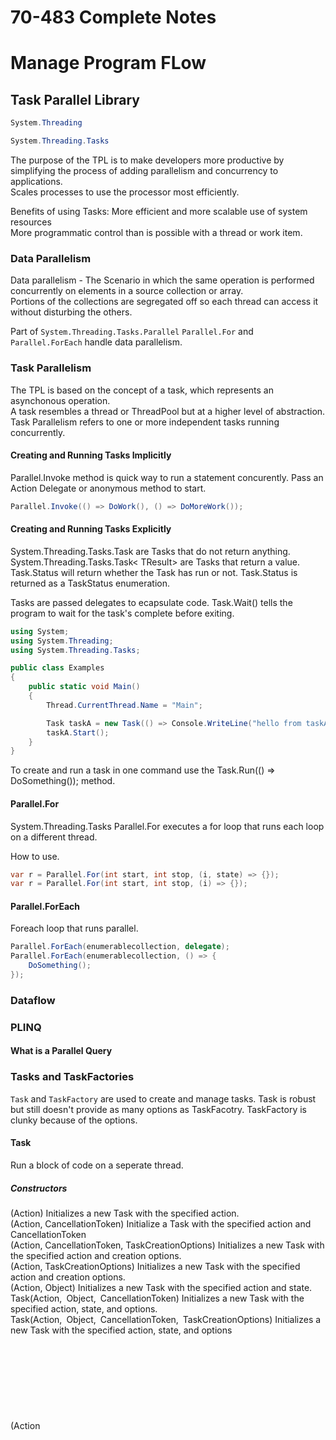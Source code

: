 ﻿# 70-483 Complete Notes

# Manage Program FLow

## Task Parallel Library
```C#
System.Threading
```
```C#
System.Threading.Tasks
```

The purpose of the TPL is to make developers more productive by simplifying the process of adding parallelism and concurrency to applications.  
Scales processes to use the processor most efficiently.  

Benefits of using Tasks: More efficient and more scalable use of system resources  
						 More programmatic control than is possible with a thread or work item.  

### Data Parallelism
Data parallelism - The Scenario in which the same operation is performed concurrently on elements in a source collection or array.  
Portions of the collections are segregated off so each thread can access it without disturbing the others.

Part of ```System.Threading.Tasks.Parallel```
```Parallel.For``` and ```Parallel.ForEach``` handle data parallelism.

### Task Parallelism
The TPL is based on the concept of a task, which represents an asynchonous operation.  
A task resembles a thread or ThreadPool but at a higher level of abstraction.
Task Parallelism refers to one or more independent tasks running concurrently. 

#### Creating and Running Tasks Implicitly
Parallel.Invoke method is quick way to run a statement concurently. Pass an Action Delegate or anonymous method to start.
```C#
Parallel.Invoke(() => DoWork(), () => DoMoreWork());
```

#### Creating and Running Tasks Explicitly
System.Threading.Tasks.Task are Tasks that do not return anything.
System.Threading.Tasks.Task< TResult> are Tasks that return a value.
Task.Status will return whether the Task has run or not.
Task.Status is returned as a TaskStatus enumeration.

Tasks are passed delegates to ecapsulate code.
Task.Wait() tells the program to wait for the task's complete before exiting.

```C#
using System;
using System.Threading;
using System.Threading.Tasks;

public class Examples
{
	public static void Main()
	{
		Thread.CurrentThread.Name = "Main";

		Task taskA = new Task(() => Console.WriteLine("hello from taskA"));
		taskA.Start();
	}
}
```
To create and run a task in one command use the Task.Run(() => DoSomething()); method.

#### Parallel.For
System.Threading.Tasks
Parallel.For executes a for loop that runs each loop on a different thread.

How to use.
```C#
var r = Parallel.For(int start, int stop, (i, state) => {});
var r = Parallel.For(int start, int stop, (i) => {});
```

#### Parallel.ForEach
Foreach loop that runs parallel.
```C#
Parallel.ForEach(enumerablecollection, delegate);
Parallel.ForEach(enumerablecollection, () => {
	DoSomething();
});
```
### Dataflow

### PLINQ

#### What is a Parallel Query

### Tasks and TaskFactories
```Task``` and ```TaskFactory``` are used to create and manage tasks. Task is robust but still doesn't provide as many options as TaskFacotry. TaskFactory is clunky because of the options.

#### Task
Run a block of code on a seperate thread.

##### Constructors
(Action)	Initializes a new Task with the specified action.  
(Action, CancellationToken)	Initialize a Task with the specified action and CancellationToken  
(Action, CancellationToken, TaskCreationOptions)	Initializes a new Task with the specified action and creation options.  
(Action, TaskCreationOptions)	Initializes a new Task with the specified action and creation options.  
(Action<Object>, Object)	Initializes a new Task with the specified action and state.  
Task(Action<Object>, Object, CancellationToken)		Initializes a new Task with the specified action, state, and options.  
Task(Action<Object>, Object, CancellationToken, TaskCreationOptions)	Initializes a new Task with the specified action, state, and options  
(Action<Object>, Object, TaskCreationOptions)	Initializes a new Task with the specified action, state, and options.  

##### Examples of running tasks
```C#
//creates a task and starts it.
Task newtask = Task(() => {
	DoSomething();
});
newtask.Start();
```
```C#
//runs right away.
Task.Run(() => {
	Do Something
});
```

using Task.Wait() will cause your application to wait until all tasks are finished.

#### TaskFactory
```C#
//Task factory examples of Task.Run();
TaskFactory.StartNew< string>(() => {
	DoSomething();
});
```

TaskFactory.StartNew.Unwrap will automatically return the result. Task.Run does this without prompting.

## Locks, Deadlocks, and Race Conditions
Common multithreading error and how to deal with them.

### Race Condition
Race conditions occure when more than one thread is trying to access a shared variable at the same time.

Two or more threads take in the same variable and output to the same variable. It's a race to who's last. Each thread will overwrite the last.

### Deadlocks
Deadlocks occur when two or more threads try to lock a resource the other has already locked. Neither thread can make any furhter progress.

Many methods of the managed threading classes provide time-outs to help you detect deadlocks.
```C#
if(Monitor.TryEnter(lockObject, 300)) {
	try {
		//code that will run if the monitor locks
	}
	finally {
		Monitor.Exit(this);
	}
else{
		//code that will run if the monitor doesn't lock
	}
}
```

### lock
The ```lock``` keyword marks a statement block as a critical section.
By locking a block of code it will make sure it cannot execute while another locked thread is accessing a shared resource.
```C#
class lock_example
{
	object locthis;

	public void Go()
	{
		Task.Run(()=>{
			loc(new Object())
			{
				locthis = new Object {Tag = "this"};
			}
		});

		Task.Tun(()=>{
			loc(new Object())
			{
				locthis = new Object {Tag = "that"};
			}
		});
	}
}
```
The bottom thread will wait for the top thread to finish before turning locthis into a new object with the Tag Property of "that".

## Async/Await Keywords
Aynchronous programmer is complicated but increases the performance of your application.

Introduced in VS2012 async and await takes away a lot of the complicated code required for multithreading.

### Async Improves responsiveness
Syncrhony is essential for activites that are potentially blocking, like when you are running a large query and it blocks updates to your UI making the program unresponsive.

The following areas are common for async programming

Web access - ```HttpClient``` ```SyndicationClient```  
Working with files - ```StorageFile``` ```StreamWriter``` ```StreamReader``` ```XmlReader```  
Working with images - ```MediaCapture``` ```BitmapEncoder``` ```BitmapDecoder```  
WCF programming - Synchronous and Asynchronous Operations  

Especially vailable for applications that access the UI thread because all UI-related activity usually shares one thread.
Without, your UI will be blocked, locking the program until the task is finished.

### Async Methods are Easiere to Write
The async and await keyword are the heart of async programming. They use resources in the .NET Framework or the Windowws Runtime to create asynchronous method almost as easily as you create a synchronous method. Asycnhronous methods that you define by suing async and await are referred to as async methods.

```C#
//This is an async method
public async Task< int> AccessTheWebAsync()
{
	HttpClient client = new HttpClient();
	//Runs asynchrounously because of the call to Task. Code will not wait.
	Task< String> getStringTask = client.GetStringAsync("http://www.google.com")
	//This cannot rely on getStringTask because it may still be waiting for client.GetStringAsync to return information.
	ExecuteSomeCode()
	//The await keyword lets the program know that if getStringTask isn't populated yet it will wait until it is.
	string urlContents = await getStringTask
	//returns urlContent length.
	return urlContents.Length;
}
```

If you don't need to do work in between ```client.GetStringAsync``` and string ```url.Contents = await getStringTask``` the code can be simplifed.
```C#
string urlContents = await client.GetStringAsync();
```

#### What makes an async method
* ```async``` keyword used
* Method name ends with Async to help the user know this is an async method.
* The return type is of the following
	* Task< TResult>
	* Task
	* void
* usually have atleast one await statement.

### Examples of API Async Methods
```CopyToAsync``` Asynchonously copies bytes from the current stream to another stream.    
```ReadAsync``` Asychronously reads a sequence of bytes from the current stream then advances position by that sequence of bytes.  
```WriteAsync```Asynchronously write a sequence of bytes to the current stream thena advances it's position by that sequence of bytes.  

The Synchronous counterparts of each of thsee methods are ```CopyTo```, ```Read```, and ```Write``` and are available in most streams.

### Threads
Async methods are intended to be non-blocking operations. An await expression in an async method doesn't block the current thread while the awaited task is running. Instaead, the expression signs up the rest of the method as a continuation and returns control to the caller of the async method.

The async and await keywords don't cause additional threads to be created. Async methods dont' require multithreading beacuse an async method doens't run on it's own thread. The method runs on the current synchronization context and uses tim on the thread only when the method is active.
You can use Task.Run or TaskFactory.StartNew to move CPU-bound work to a background thread, but a background thread doesn't help with a process that's just waiting for results to become available.

The async-based approach to asynchronous programming is preferable to existing approaches in almost every case. In aprticular, this approach is better than BackgroundWorker  for IO-bound operations beacuse the code is ismpler and you don't have to gaurd against race coniditions.
In combination with Task.Run, async programming is better than a BackgroundWorker for CPU-bound operations because async programmign separates the coordination defailts of running your code from the work that Task.Run transfers to the threadpool.

### async and await
If you specify a method as an async method you enable the following

* The marked async method can use await to designate suspension points. The await operator tells the compiler that the async method can't continue past that point until awaited async process is complete. In the meantime control is returned to the caller of the async method. The suspension of an async method at an await expression doesn't constitute an exit from the method, and ```finally``` blocks don't run.

* The marked async method can istelf be awaited by methods that call it.

Without an await key used in an async method the method will run synchornously.

### Return types
You can't await void async methods because they have nothing to return.

You can't use ```ref``` or ```out``` on async methods.

Asynchronous APIs in Windows Runtime programmign have on eo fhte following return types, which are similar to tasks:

* IAsyncOperations, which corresponds to Task< TResult>
* IAsyncAction, which corresponds to Task
* IAsyncActionWithProgress
* IAsyncOperationWithProgress

### Naming Convention
You should put Async as the last part of your method names.

## Concurrent Collections
```System.Collections.Concurrent```

Provides several thraed-safe collection classes taht should be used in place of the corresponding types in System.Collections and System.Collections.Generic namespaces whenever multiple threas are accesing the collection concurrent.

Members accessed through one of the interfaces implemented by the current collection are not garaunteed to be thread-safe, including extension methods, and may need to be synchronized by the caller.

### IProducerConsumerCollection< T>

Interface defines methods to manipulate thread-safe collections intended for producer/consumer usage. This interface provides a unified representation for producer/consumer collections fo that higher level abstractions such as System.Collections.Concurrent.BlockingCollection< T> can use the collection as a data-store.

### BlockingCollection< T>
Provides blocking and bounding capabilities for thread-safe collections that implement ```IProducerConsumerCollections< T>```

Implements IDisposable interface. When you have finished using the type, you should dispose of it either directly or inderectly. To dispose of it directly call Dispose in a try/catch block. To dispose of it directly call it in a using block
```C#
//Direct disposal
BlockingCollection< object> bc = new BlockingCollection< object>();
try{
	bc.Dispose()
}

//indirect disposal
using(BlockingCollection< object> bc = new BlockingCollection< string>())
{
	...
}
```
BlockingCollection will automatically dispose at the end of the using block.

#### Constructors
()		Initializing BlockingCollection without upperbounds.  
(int upperbound)	Initialize BlockingCollection with upperbounds.  
(IProducerConsumerCollection< T> datastore)	Initializes a new instance using the IProducerConsumerCollection as an underlying data store.  
(IproducerConsumerCollection< T> datastore, int upperbounds)		Uses IProducerConsumerCollection as a data store and defines an upperbounds.  

#### Properties
BoundedCapacity - Gets the bounded capacity of this BlockingCollection< T> instance.  
Count - Gets the number of items  
IsAddingCompleted - Gets whether this BlockingCollection< T> has been makred as completed for adding.  
IsCompleted - Gets whether this BlockingCollection< T> has been marked as complete for addign and is empty.  

#### Methods
Add(T) - Adds an item  
Add(T, CancellationToken) - Adds an item but the process can be cancelled by using a CancellationToken.  
AddToAny(BlockingCollection[], T) - Adds the specified item to any one of the specified BlockCollection< T> instances.  
AddToAny(BlockingCollection< t>[], T, CancellationToken)	- Adds the specified item to any one of the specified BlockColletion< T> Instances.  
CompleteAdding() - Marks theBlockingCollection< T> instance as not accepting any more additions.  
CopyTo(T[], int) - Copies all of the items to a compatible one-dimensional array, starting at the specified index.  
Dispose - Release all resources used by the current instance of the class.  
Dispose(bool) - release resources used by hte instance.  
Equals - Determine if this object is equal to another.  
Finalize() - Allows an object to try to free resources and perform other cleanup operations before it is reclaimed by garbage collection.  
GetConsumingEnumerable - Provides a consuming IEnumerator< T> for items in the collection.  
GetConsumingEnumerable(CancellationToken) - same but can be cancelled.  
GetHashCode() - Serves as the default hash function.  
GetType() - returns the objects Type.  
MemberwiseClone() - Creates a shwllow copy of the current object.  
Take() - Removes an item from the collection  
Take(CancellationToken) - Cancellable remove command.  
TakeFromAny(BlockingCollection< T>[], T) - Takes an item from any one of the specified instances.  
TakeFromAny(BlockingCollection< T>[], T, CancellationToken) - Same but can be cancelled.  
ToArray() - Returns an array of items in collection.  
ToString() - Returns a string that resprents the current object.  
TryAdd(T) - Tries to add the specified item to the BlockingCollection< T>.  
TryAdd(T, int) - Tries to add the specified item to the BlockingCollection< T> within the specified time period.  
TryAdd(T, int, CancellationToken) - Same but can be cancelled.  
TryAddToAny(BlockingCollection< T>[], T) - Tries to add an object to any of the provided collections.  
TryAddToAny(BlockingCollection, T, int32, CancellationToken) - same but within a time span with a cancellation token.  
TryAddToAny(BlockingCollection< T>[], T, Timespan) - Same but no cancellation and uses a TimeSpan object for the timeout.  
TryTake(T) - Tries to remove an object  
TryTake(T, int) - Tries to remove object within a specific time.  
TryTake(T, int, CancellationToken) - Same but cancellable.  
TryTake(T, TimeSpan) - Uses TimeSpan object instead of int to set time out.  
TryTakeFromAny(BlockingCollection< T>[], T) - Try to remove an object from any of the provided BlockingCollections  
TryTakeFromAny(BlockingCollection< T>[], T, int) - same but wtihin a time frame.  
TryTakeFromAny(BlockingCollection< T>[], T, int, CancellationToken) - Same but can be cancelled  
TryTakeFromAny(BlockingCollection< T>[], T, TimeSpan) - same but not cancellation and uses TimeSpan for timeout instead of int.  

#### Explicit Interface Implementations
IEnumerable< T>.GetEnumerator() - Gets an IEnumerator< T> which can be used for things like foreach loops.  
ICollection.CopyTo(Array, int) - Copies all of the items in the BlockingCollection< T> instance to a compatible on-dimensional arra, startin at the specified index of the target array.  
IEnumerable.GetEnumerator() - Provides an IEnumerator for items in the collection, used for things like foreach loops.  
ICollection.IsSyncrhonized - Gets a value indicating whether access to the ICollection is synchronized.  
ICollection.SyncRoot - Gets an object that can be used to synchronize access to the ICollection. This property is not supported.  

### ConcurrentBag< T>
Represents thread-safe unorder collection objects.

Otherwise functions like any standard List.

Accepts ```null``` as a valid value for reference types.

### ConcurrentDictionary< T,U>
A thread-safe dictionary.

It work like a ```Dictionary< T,U>``` except it's thraed safe.

### ConcurrentQueue< T>
A thread-safe Queue

It works like a ```Queue< T>``` except it's thread safe.

### ConcurrentStack< T>
A thread-safe Stack

It works like a ```Stack< T>``` except it's thread safe.

### OrderablePartitioner< TSource>
Splits an orderable data source into multiple partitions

#### Constructors
(bool KeysOrderedInEachPartition, bool KeysOrderedAcrossPartitions, bool KeysNormalized)  

**KeysOrderedIneachPartition** - Inidcates whether the elemnts in each partition are yielded in the order of increasing keys.  
**KeysOrderedAcrossPartition** - Indicates whether elements in an earlier partition always come before elements in a later partition. If true, each element in aprtition 0 has a smaller order key than any element in partition 1, each element in partition 1 has a smaller order key than any element in partition 2, and so on.  
**KeysNormalized** - Indicates whether keys are normalized. If true, all order keys are distinct integers in the range [0 .. numberOfElements - 1] if false, order keys must still be distinct, but only their relative order is considered, not their absolute values.  

#### Properties
KeysNormalized - Gets whether order keys are normalized.  
KeysOrderedAcrossPartition - Gets whether elements in any earlier partition always come before elements in a later partition.  
KeysOrderedInEachPartition - Gets whether elements in each partition are yielded in the order of increasing keys.  
SupportsDynamicPartitions - Gets whether additional partitions can be created dynamically.  

#### Methods
GetDynamicPartitions() - Creates an object that can partition the underlying collection into a variable number of partitions.  
GetOrderablDynamicPartitions - Creates an object that can partition the underlying collection into a variable number of partitions.  
GetOrderableParittions(int numberofpartitions) - Partitions the underlying collection into the specified number of orderable partitions.  
GetPartitions(int numberofpartitions) - Partitions the underlying collction into the given number of ordered partitions.  

### Partitioner
Static class provides common parittioning startegies for arrays, lists, and enumerables.

#### Methods
Create(int32, int32) -  Creats a partition that chunks the user-specified range.  
Create(int32, int32, int32 - ) - same  
Create(int64, int64) - same  
Create(int64, int64, int64) - same  
Create< TSource>(TSource[], bool) - Creats an orderable partition from an Array instance. Bool sets the object to dynamically load balance or statically load balance.  
Craete< TSource>(IEnumerable< TSource>, EnumerablePartitionerOptions) - Same but with an IEnumerable, EnumerablePartitionOptions allows you to set the buffering behavior of the partition.  
Create< TSource>(IList< TSource>, Boolean) - Creates an orderable partitioner from an IList< T> object. Bool sets the object to dynamically load balance or statically load balance.  

### Partitioner< TSource>
Represents a particular manner of splitting a data source into multiple partitions

#### Constructor
Partitioner< TSource>() - Creates a new partitioner instance.

#### Properties
SupportsDynamicPartitions - Gets whether additional parittions can be created dynamically.  

#### Methods
GetDynamicPartition() - Creates an object that can partition the underlying collection into a variable number of partitions.  
GetPartitions(int32) - Partitions the underlying collection into the given number of partitions.  

## Cancellation Tokens
```CancellationToken``` enables cooperative cancellation between threads, thread pool work items, or Task objects. AN object creates a cencellation token by using a CancellationTokenSource, and then apsses the cancellation token to any number of threads or objects that should recieve notice of a cancellation.
The token cannot be used to initiate a cancellation. When the owning object calls Cancel on the ```CancellationTokenSource```, ```the IsCanncellationRequested``` property on every copy of the cancellation token is set to tru. The objects that receive the notification can respond in whatever manner is appropriate.

### CancellationTokenSource
Used to create and coordinate ```CancellationToken```  

#### Constructors
()  
(int cancelafterthismanymiliseconds)  
(TimeSpan cancelafterthistimepasses)  

#### Properties
IsCancellationRequested - Can be checked to see if a cancel has been requested  
Token - CancellationToken that is associated with this CancellationTokenSource  

#### Methods
Cancel() - Sends a cancel request setting IsCancellationRequested to true.  
Cancel(bool) - Same, but also sets whether this cancel will throw an exception blocking all threads from running. True = so important everything needs to stop.  
CancelAfter(int) - Cancel after this many miliseconds  
CancelAfter(TimeSpan) - Cancel after this time interval.  
CreateLinkedTokenSource(CancellationToken, CancellationToken) - Links these tokens together. If either of their sources are canceled the other is too.  
CreateLinkedTokenSource(CancellationToken[]) - Same but links an array of tokens.  
Dispose() - Release all resources  
Dispose(bool) - release all unmanaged resources, set bool true to release all Managed resources also.

### CancellationToken
This token can be referenced to initialize a cancel of a task or block of code.  
Itr is generated by the ```CancellationTokenSource```

#### Constructor
CancellationToken(boolean)	Initializes the CancellationToken  

#### Properties
CanBeCanceled - Gets whether this token is capable of being in the canceled state.  
IsCancellationRequested - Gets whether cancellation has been requested for this token.  
None - Returns an empty CancellationToken value.  
WaitHandle - Gets a WaitHandle that is signaled when the token is canceled.  

#### Methods
Equals(CancellationToken) - Determines whether the current CancellationToken instance is equal to the specified token.  
Equals(Object) - Determines whether the current CancellationToken instance is equal to the specified Object.(Overrides ValueType.Equals(Object).)  
GetHashCode() - Serves as a hash function for CancellationToken (Overrides ValueType.GetHashCode())  
Register(Action) - Registers a delegate that will be called when the CancellationToken is canceled.  
Register(Action, Boolean) - same  
Register(Action<Object>, Object) - same  
Register(Action<Object>, Object, Boolean) - same  
ThrowIfCancellationRequested() - Throws a OperationCanceledException if this token has had cancellation requested.  

#### Operators
Equality(CancellationToken, CancellationToken) - Determines if these 2 ```CancellationToken``` instances are equal.
Inequality(CancellationToken, CancellationToken) - Determines if these 2 ```CancellationToken``` instances are not equal.

### Example
```C#
int Main()
{
	CancellationTokenSource cts = new CancellationTokenSource();
	public void runTask()
	{
		Task.Factory.Startnew(() => DoSomething(), cts.Token)
	}
	//This cancels the task.
	cts.Cancel();
}
```

## Control Statements

### if/else
**if/else** statements help with decision making in program flow. If something is satisified do this else, do this.
```C#
if(variable == 0)
	DoSomething();
else
	DoSomethingElse();
```

### while
**while** loop until an outcome is satisfied. Will not run if already satisfied.
```C#
while (checkvar != "STOP!")
{
	checkvar = DoSomething();
};
```

### do/while
**Do/While** Loop until an outcome is satisfied. Will run atleast once no matter the outcome.
```C#
do
{
	checkvar = DoSomething();
}while(checkvar != "STOP!");
```

### switch
**switch** Similar to if used to satisfy multiple outcomes cleanly. Has ability for default for unexpected value.
```C#
switch(varcheck)
{
	case "GO!":
		DoSomething();
		break;
	case "STOP!"
		DoSomethingElse();
		break;
	default:
		Console.WriteLine("UNEXPECTED RESULT");
		break;
}
```

### for
**for** loops are simple loops that will loop a set amount of times. loop.
```C#
for(int i = 0;i <  10;i++)
	DoSomething();

for(int i = 0; i <  variable;i++)
	DoSomething();
```

### foreach
**foreach** loops through any object that inherites from the IEnumerable interface. These are collections of the same object type.
```C#
foreach(object o in objectcollection)
	DoSomething(o);
```
passes each object in objectcollection to the DoSomething(object o) method.

### break
**break** forces your program out of a loop. The following is common.
```C#
while(true)
{
	if(something == outcome)
		break;
}
```
this will continue to run until something and outcome equal the same.

### continue
**continue** allows the loop to continue.
```C#
while(true)
{
	if(something == outcome)
		continue;
	else
		break;
}
```
this will continue until something and outcome do not equal the same.

### goto
**goto** can be used to move the code between tagged areas. This is similar to basic and batch. Tagged areas are written as ```Label:``` 
```C#
Goto10:
	Console.WriteLine(""/Do you have an extra goto 10 line?"/ -Calculon");
goto Goto10;
```
You can also use them in switch statements
```C#
switch (integer)
{
	case 0:
		goto case 10:
		break;
	case 1:
		goto case 10:
		break;
	case 10:
		Console.WriteLine("An actual 10 line to goto.");
		break;
}
```

### yield
Returns enumerated objects. Everytime the method with the yield return is called it will return the next yield.
```C#
public int ReturnNum()
{
	yield return 1;
	yield return 2;
	yield return 3;
}
```
They can also be used for custom IEnumerable objects
```C#
class enumerableTest : IEnumerable
{
	public Enumerator GetEnumerator()
	{
		yield return 1;
		yield return 2;
		yield return 3;
		yield return 4;
	}
}
```
This can now be used in a foreach loop because of the IEnumerable interface and the implementation of the ```GetEnumerator()``` method.

### yield break and continue
**yield break** allows you to break a loop within your enumerator.
**yield continue** allows you to break a loop within an enumerator.

### Enumerable.Range(int,int)
Generates a quick enumerated set of integers between a set of numbers.

## Events and Delegates

### Delegates
Delegates hold methods as objects and allow you to invoke them at will.
```C#
public delegate void MyDelegate(string info);
public MyDelegate delegatehandler;

delegatehandler += MyNewMethod;

public void MyNewMethod(string info)
{
	Console.WriteLine(info);
}
```
Whenever the delegatehandler is called it will execute the method passed to the delegate.

#### Func< T,U>
```Func``` is a generic delegate that takes and input and returns an output.
```C#
public class functest
{
	public Func< string, string> concatfunc;

	public functest()
	{
		concatfunc += concatmethod;
	}

	public void trigger()
	{
		string input = "First";
		string inputoutput = "Second"
		Console.WriteLine(concatfunc.Invoke(input, inputoutput));
		Console.WriteLine(inputoutput);
	}

	public string concatmethod (string s, out string s2)
	{
		s2 += s;
		return s + s2;
	}
}
```
This will output:
FirstSecond
SecondFirst
The last variable in Func is an out variable which means it updataes the variable a scope above that was passed to it.
It also returns a what ever type you have set.
The first call prints the return, but at the same time it updates inputoutput.
This allows the second console.writeline code to print SecondFirst instead of just Second.

#### Action< t>
Action is like func except it doesn't return anything, not even with ```out``` parameters.
It can have a lot of input parameters though. Invoke the same way, don't expect any returns.

#### Comparison< T>
Delegate that returns a custom comparison by int form.
```
public void Main()
{
	List< object> objectlist = new List< object>();
	objectlist.Sort(compare);
}

public int compare(object find, object compare)
{
	if(find > compare)
		return 1;
	if(find <  compare)
		return -1;
	if(find == compare)
		return 0;
}
```
Sort uses a Compare< T> delegate. You can pass a method to it that must return a 1, 0, or -1 in order to function.

You can create multiple methods for different cases.
```C#
Array.Sort(Collection, Collection.PropertyToSortBy);
```
Array.Sort's first parameter is an out param. Collection is updated on execution without return.

#### Predicate< T>
Predicate< T> set a particular constraint and filter items that do not conform to the constraint.
```
//Find the first number in a string.
public bool search(char c)
{
	string[] str = {1234567890}
	return str.Contains(c);
}

public void Main()
{
	Console.WriteLine(Array.Find("This is a 21 Test.", search));
}
```
THe above code will return the first number in a string.

#### EventHandler< TEventArgs>
You can create custom EventArgs by inheriting from EventArgs. Then you can use it an a generic inside of an EventHandler to pass event arguments.

Events conform to the following
```C#
//The event
EventHandler< CustomerEventArgs> eventhandler = CustomMethod;
//The event method.
public void EventMethod(sender o, CustomEventArgs cea)
```
EventHandler< T> will pass the event args input during invoke so you can pass information into the trigger method. It also passes the object that trigger the event.

### lambda Expressions/Anonymous Methods
Lambda Expressions and Anonymous Methods are the same thing.
You can create a lambda expression with the operator ``=>``
You can use a lambda expression to define delegates, actions, funcs, events.
```C#
public class lambdatest
{
	//event that will hold our Lambda Expression
	public Action event lambdatestevent;

	//uses the lambda operator to create a get property.
	public int ANumber => 5;

	public lambdatest
	{
		lambdatestevent = () => {
			Console.WriteLine("This is from the lambda expression");
		};
	}
}
```
Whenever lambdatestevent is triggered it will run the lambda expression that is created on object instantiation.

### Subscribing/Unsubscriping from events
You can subscribe with += and unsubscribe with -=
```C#
public event action thisevent;

public void subscribe(Action act)
{
	thisevent += act;
}

public void unsubscribe(Action act)
{
	thisevent -= act;
}
```
The above code allows you to subscribe and unsubscribe Action delegates from events using the += and -= operators.
+= and -= actually access custom accessors available only to events ```add``` and ```remove```

You can subscribe more than one method to a event/delegate/generic delegate and they will execute in order.
# Create and Use Types

## Reference Types
Reference types return a memory reference.

### class
```class``` is the blueprint of an object. It contains fields, properties, methods, and constructors to create and manipulated objects.

### interface
```interface``` is an inheritable class like object that can only be inherited. It outlines how a class must function and is used for polymorphism and Liskov Substitution Principal.

### delegate
```delegate``` is an object that holds a method. When a delegate is called is executes that method. A delegate can change which methods are executed.

### object
```object``` is the most basic class in C#. All classes eventually inherit from object. An object is a broad term to describe any field holding an instantiated class.

### string
```string``` holds an array of characters and is used convey text.

### dynamic
```dynamic``` is a reference type that bypasses compile time checking. It is commonly used by COM APIs such as Office Automation API, IronPython Libraries, and HTML Document Object Model(DOM)

## Value Types
Derived from System.ValueType.
Value types are types that return a value instead of a memory reference. When given a value you cannot modify the value like reference objects.
Can not inherit from value types.
Values can be assigned null if declared nullable.

All integrals inherit from System.Int32.

### struct
The ```struct``` declaration is similar to a class in that it stores data and can execute methods. Structs though only return values instead of references.
structs must have all their public properties and fields initialized during the struct initialization. This is because you cannot modify information in a struct.
In order to declare new information in a struct you have to make a new one. 
```C#
public struct struct_example
{
	public int X;
	public int Y => 25
	public int Z;
	//x is required as an argument because X is not initialized by the constructor or during instantiation.
	public struct_example(int x)
	{
		Z = 10;
		X = x;
	}
}
```
### enum
```enum``` is a value that declares a keyword assigned to a number (or other types).
```C#
public enum NewEnum {val1, val2, val3}
public enum NewEnum2 {val1 = 10, val2 = 5, val3 = 0}
```
You can declare an enum with default values like in the first example. In this example val1 = 0, val2 = 1, val3 = 2.  
You can also declare enums with custom values like in second example.

You can also declare your enum as a different data type to store different information.
```C#
public enum NewEnum3 : float {val1 = .5, val2 = .25 val3 = 0;}
```

Enums can also be cast between their value class and their enum class.
```C#
int ex1 = NewEnum.val2;  //1
int ex2 = NewEnum2.val1;  //10
float ex3 = NewEnum3.val3; //0

NewEnum ne = NewEnum.val1;
NewEnum2 ne2 = NewEnum.val3;
NewEnum3 ne3 = NewEnum.val2;

ne = (NewEnum)2; //NewEnum.val3
ne2 = (NewENum2)10 //NewEnum2.val1
ne3 = (NewEnum3).25 //NewEnum.val2
```

### Other Value Types
**bool** - Boolean value - True or False - False  
**byte** - 8-bit unsigned integer - 0 to 255 - 0  
**char** - 16 bit unicode character - U +0000 to U +ffff - '\0'  
**decimal** - 128-bit precise decimal values with 28-28 significant digits - (-7.9x10^28 to 7.9x10^28) / 10^0 to 10^28 - 0.0M  
**double** - 64-bit double precision floating point type - (+/-)5.0x10^-324 to (+/-)1.7x10^308 - 0.0D   
**float** - 32-bit single-precision floating type - -3.4x10^38 +3.4x10^28 - 0.0F  
**int** - 32-bit signed integer - -2,147,483,648 to 2,147,483,647 - 0  
**long** - 64-bit signed integer type - -9,223,372,036,854,775,808 to 9,223,372,036,854,775,807  - 0L  
**sbyte** - 8-bit signed integer type - -128 to 127 - 0  
**short** - 16-bit signed integer type - -32,768 to 32,767 - 0  
**uint** - 32-bit unsigned integer - 0 to 4,294,967,295 - 0  
**ulong** - 64-bit unsigned integer type - 0 to 18,446,744,073,709,551,615 - 0  
**ushort** - 16-bit unsigned integer type - 0 to 65,535 - 0  

## Generics
Generics are the implementation of the concept of a Type parameter.
you can provide a type to this object on creation. Previously you would need to make a custom class for each object you wanted to interact with.

You can implement existing Generic types, or create custom Generic types.

### Generic type parameters
```C#
//This defines an object called GenericList which takes in a type parameter. The generic list now expects floats to interact with in some way.
//This is common with collections. List< T> when declared can dynamically add new object equivalent to the type provided at T.
GenericList< float> list1 = new GenericList< float>()
```

#### Type Parameter Naming Guidlines
Name generic type parameters with descripting names, unless a single letter name is completely self explanatory and a descriptive name would not add value.
```C#
public interface ISeesionChannel< TSession>{//...}
public delegate TOutput Converter< TInput, TOutPut(TInput from);
public class List< T>{//...}
```

Consider using T as the type parameter name for types with ong single letter type parameter.
```C#
public int ICompare< t>() {return 0; }
public delegate bool Predicate< t>(T item);
public struct Nullable< t> where T | struct {//...}
```

Prefix descriptive type parameter names with "T"
```C#
public interface ISessionChannel< TSession>
{
	TSession Session {get;}
}
```

## Object Methods
Methods are blocks of codes within a class or struct that execute on variables that are passed into them or local variables within the class.
```C#
public class method_example
{
	public void method()
	{
		...
	}
}
```
### Optional Parameters
Optional Parameters are predefined parameters in a method. They must come at the end of all requires variables.
If they are not referenced in the call they will use the default value provided.
```C#
public void optionalexample(int i, int j, string optional = "optional"){ ... }

public void Main()
{
	//Don't have to declare
	ExampleClass.optionalexample(1,2);
	//But can
	ExampleClass.optoinalexample(1,2,"not optional");
}
```
### Named Parameters
You can name parameters during instantiation. You can apply parameters in any order when doing so.
```C#
void method(int i, int j, int x) { ... }

void Main()
{
	method(j : 1, x :  5, i: 2);
}
```
### Passing by Reference vs. Passing by Value
By default, when a value type is passed to a amtheod, a copy is passed instead of the object itself. 
Therefore, changes to the argument have no effect on the original copy in the calling method. You can pass 
a value0type by reference by using the ```ref``` or ```out``` keyword.

bottom line, passing by value(default) will not effect the variable that was passesd. Passing by reference will.

#### Ref vs. Out
They are basically the same except for key points.
|ref													|out										|
|------------------------------------------------------:|------------------------------------------:|
|must be initialized before passing						|can be uninitialized when passed.			|
|Not required to return anything						|Must return something						|
|Good for modifying parameter							|Good for returning multiple values			|
|Doesn't need to be initialized in the calling method	|Must be initialized in the calling method.	|
|Ref passes data bi-drecitonaly							|out passas data uni-directionaly			|

Both ref and out ar etreatd differently at runtime and they are treated the same at compile time.
Properties are not variables, therfore it cannot be passed as an out or ref parameter.

## Static Extension Methods
You can extend objects by creating a static method that references it's first parameter with this
```C#
public static int Sigma(this int x)
{
	int newx = 0;
	for(int i = 0; i < = x; i++ )
		newx += x * i;
	return newx;
}

void Main()
{
	Console.WriteLine(5.Sigma());
	int sigmatest = 20;
	Console.WriteLine(sigmatest.Sigma());
}
```
Sigma is now a method available to all Integer type classes because the first parameter is this, refering to it's self as an int.
static extention methods must be created in a static class.

## Indexers
Anytime you reference information like this ```[]``` you are using an indexer.
You can add indexers to any objects.
```C#
public object this [int]
{
	get { return indexedobject[i]; }
    set { indexedobject[i] = value; }
}
```
The this command references the object this Property belongs to. This defines the [] part to this and defines how it functions.

## Static Variables
Static variables (and classes and methods) are instantiated on runtime. They are globally accessible. This is a great way for shared assets.
```C#
public class newobject
{
	private static _id = 0;
	public string ID {get;set;}

	public newobject()
	{
		ID = "REF" + _id;
		_id++;
	}
}
```
Above uses a ```static``` variable to assign an ID numbers. The ```_id``` variable will be the same across all ```newobject``` objects because it is declared static.
the ```_id++``` updates the variable so the next created ```newobject``` ID will be incremented by 1.

Static Variables can also be used to access information between objects and threads
```C#
public class StaticVariableAndMethod
{
	public static Dictionary< string, Queue< string>> taskqueue = new Dictionary< string, Queue< string>>();

	public static string CheckForUpdate(string idnum)
	{
		string nextcomm = taskqueue[idnum].Peak();
		taskqueue[idnum].dequeue();
		return nextcomm;
	}
}
```
The following block of code can be used to share messages for objects with particular idnumbers. 
Both the variable and the method can be access as:
```C#
//To access the static variable taskqueue;
StaticVariableAndMethod.taskqueue;
//To access the static method CheckForUpdate
StaticVariableAndMethod.CheckForUpdate(objectwithid.ID);
```
## Interfaces
Interfaces are a type of inheritable object. Public members are defined within an Interface but no code to execute.
Classes that inherit from an interface must implement each members of the interface publicly.
Interfaces are basically a contract in which you agree that a particular class will conform to.
The major use is polymorphism and satisfying the Liskov Substitution Principle from SOLID.
```C#
public interface IInterfeceTest
{
	int AnInteger { get; set; }
	int GetInteger();
}

public class newclass : IInterfaceTest
{
	int _aint = 0;
	public int AnInteger { get { return _aint; } set { _aint = value; } }

	public int GetInteger()
	{
		return _aint;
	}
}
```
You can inherit from as many interfaces as you need and it is recommended to split up interfaces into a small and few as possible. This is the Interface Segregation Principle of SOLID.
The above code confirms to the IInterfaceTest members. You can hold any child class in the object of it's interface
```C#
public class anotherclass : IInterfaceTest
{
	...
}

int Main()
{
	IInterfaceTest iit = new newclass();
	iit = new anotherclass();
}
```

### Member Signatures
The signature of a member is the name and any argumnents that can be provided.
```C#
public void method() { ... }
public void method(int i) { ... }
```
These are entirely differenty methods because their signature is different. Parameters are part of the signature. Their paremters are different. Therefore different method.
This can apply to constructors by name and parameters
Indexers by assigning different variables to index.
Opterators but that's not really important.

### Overloaded Members
An overloaded members is a member of an object that is named the same but have a different signature.
```C#
public void overload_method(int i) { ... }
public void overload_method(int i, int j) { ... }
```
Both methods above have the same name but are legal. overload_method is overloaded because when you accept different parameters the method has a different signature so it can exist on it's own.

## Base Classes
Classes that can be inherited from. Some cannot be instantiated.

### Abstract base classes
Abstract classes are similar to interfaces in that they cannot be instantiated, they outline required methods and properties in classes that inherit it,
and they can be used for polymorphism. But ```abstract``` classes can contain complete inheritable methods and properties that can be used by derived classes.
```C#
public abstract class abstractexample
{
	//must be overriden
	public abstract int Property {get;set;}
	//can be overriden
	public virtual int Property2 {get;set;}
	//cannot be overriden but can be accessed
	public int Property3 {get;set;}

	//the same works for methods
	//Must be overridden, no code can be written for abstract.
	public abstract int GetNumber();
	//Can be overridden, code must be provided.
	public virtual int GetNumber2() { return 1; }
	//Cannot be overridden but can be accessed.
	public int GetNumber3() { return 2; }
}

public class inheritabstract : abstractexample
{
	//override property.
	public override int Property {get {return 2} set {value} };

	//override class is required.
	public override int GetNumber()
	{
		return 5;
	}
	//override, but didn't have to.
	public override GetNumber2()
	{
		return 7;
	}
}
```
The above code uses the ```virtual``` and ```abstract``` method modifiers to determine how they will be handled with derived classes.
**virtual** - is a method modifier that allows a derived class to ```override``` it and use it's own code.
**abstract** - defines a signature for a property or method but does not supply any code. Derived classes must ```override``` this class.

Any method or property not merked with a modifier are inherited and can be executed by the derived class, but the derived class cannot ```override``` them.

### Overridden Members
Overriden Members are members of a class that are inherited and marked as ```abstract``` or ```virtual```
**virtual** - virtual denotes that a class can be overridden but is not required to be. This class can be fully defined.
**abstract** - abstract denotes that a class must be overridden. Abstract methods and properties are never defined and abstract classes cannot be instantiated.
```C#
public abstract class abstractexamples
{
	public void abstract runthis();

	public void virtual runthistoo()
	{
		Console.WriteLine("this is running")
	}
}

public class abstractinherit : abstractexamples
{
	public void override runthis()
	{
		Console.WriteLine("This is now a declared method.")
	}
}

int Main()
{
	abstractinherit ah = new abstractinherit();
	ah.runthis();
	ah.runthistoo();
}
```
# Debug Applications and Implementing Security

# Implement Data Access

## Working with files

### System.IO.File
A class that's able to interact and manipulate files.

#### File.AppendAllLines
Appends lines to a file. Creates a file if one doesn't exist. Closes file when finished.

overload methods:  
(string path, IEnumerable< string> contents)  
(string path, IEnumerable< string> contents, Encoding encoding)		When the file is created or written to it uses the specified text encoding.  

example:
```C#
List< string> listofstrings = new List< string>(new string[] { 
		"This is a test", 
		"yes it is", 
		"this is a test", 
		"yes it is", 
		"it's a test", 
		"it's a test"
	});
string path = "path\\to\\file"
File.AppendAllLines(path, listofstrings);
File.AppendAllLines(path, listofstrings, Encoding.UTF8);
```

#### File.AppendAllText
Appends a specified string to a file. If a file doesn't exist, it creates one, writes to it, then closes the file.

overload methods:  
(string path, string content)  
(string path, string content, Encoding encoding)		When the file is created or written to it uses the specified text encoding.  

example:
```C#
string path = "path\\to\\file";
File.AppendAllText(path, "just a string");
File.AppendAllText(path, "just a string", Encoding.UTF8);
```

#### File.AppendTest
Creates a StreamWriter that appends UTF-8 encoded text to an existing file or creates a new one.

overload methods:  
(string path)  

example:
```C#
string path = "path\\to\\file";
using(StreamWriter sw = File.AppendText(path))
{
	sw.WriteLine("append this.")
	sw.WriteLine("append this too.")
}
```

#### File.Copy
Copies an existing file to a new file

##### overload methods
(string source, string dest)					overwriting existing files is not allowed  
(string source, string dest, bool overwrite)	overwriting is allowed.  

##### example
```C#
string filetocopy = "path\\to\\file";
string wheretocopy = "path\\to\\destination"
File.Copy(filetocopy, wheretocopy);
File.Copy(filetocopy, wheretocopy, true)	//will overwrite
File.Copy(filetocopy, wheretocopy, false)	//won't overwrite
```

#### File.Create
Creates or overwrites a file.

overload methods
(string path)
(string path, int buffersize)	Number of bytes buffered for read and write
(string path, int buffersize, FileOptions.Encrypted)	has a buffer, and allows for FileOptions to be declared.
(string path, int buffersize, FileOptions.None, FileSecurity accesscontrol)		Allows file security to determine access control.

#### File.ReadAllLines()
Creates or opens a file writing UTF-8 encoded text

overload methods:
(string path)

##### example
```C#
string path "path\\to\\file";
using(StreamWriter sw = File.CreateText(path))
{
	sw.WriteLine("Hello");
}
```

#### File.Decrypt(string)
Decrypt a file that was encrypted by the current account using the Encrypt method.

##### overload methods
(string path)

##### example
```C#
string path = "path\\to\\file";
File.Decrypt(path);
```

#### File.Encrypt
Encrypt a file

##### overload methods
(string path)

##### example
```C#
string path = "path\\to\\file"
File.Encrypt(path);
```

#### File.Delete
Delete a file

##### overload methods
(string path)

##### example
```C#
string path = "path\\to\\file"
File.Delete(path);
```

#### File.Exists
Checks to see if a file exists

overload methods:
(string path)

#### example
```C#
string path = "path\\to\\file";
File.Exists(path);
```

#### File.GetAccessControl
Gets the FileSecurity object that encapsulates the access control list.

##### overload methods
(string path)
(string path, AccessControlSections.Owner)	specifies the type of access control list information to receive.

##### example
```C#
string path = "path\\to\\file";
FileSecurity filesecurity = File.GetAccessControl(path);
FileSecurity morefilesecurity = File.GetAccessControl(path, AccessControlSection.All);
```

#### File.GetAttribute
Gets the attribuets of a file

##### overload methods
(string path)

##### example
```C#
File.GetAttributes(path)
```

#### File.GetCreationTime
returns the creation time
File.GetCreationTime(path)

#### File.GetCreationTimeUtc
Returns the creation time in UTC.
File.GetCreationTimeUtc(path)

#### File.GetLastAccessTime
Returns the last time the file was accessed
File.GetLastAccessTime(path)

#### File.GetLastAccessTimeUtc
Returns the last tim the file was accessed in UTC
File.GetLastAccessTimeUtc(path)

#### File.GetLastWriteTime
Last time file was written to.
File.GetLastWriteTime(path)

#### File.GetLastWriteTimeUtc
What do you think?

#### File.Move
Moves the file
File.Move(dest,target)

#### File.Open
Opens a file and sets the file mode.

##### overload methods
(string path, FileMode.Create)
(string path, FileMode.Append, FileAccess.ReadWrite)	Sets file access as well
(string path, FileMode.Open, FileAccess.Read, FileShare.Write) sets file access and stream access with FileShare.

##### example
```C#
using(FileStream fs = File.Open(path, FileMode.Open, FileAccess.Read, FileShare.None))
{
	Console.WriteLine(fs.ReadByte())
}
```
#### File.ReadLine
Reads the lines of a file

##### overload methods
(stirng path)
(string path, Encode.Unicode)	What encoding is needed to read.

##### examples
```C#
foreach(string line in File.ReadLine(path))
	Console.WriteLine(line);
```

#### File.WriteAllLines
Creates a file if needed, writes a collection of strings to a file, closes the file.

##### overload methods
(string path, IEnumerable< string> stringlist)
(string path, IEnumerable< string> stringlist, Encoding.UTF8)	Specifies text encoding.
(string path, string[] content)		Uses an array instead of a list
(string path, string[] content, Encoding.UTF8)	Uses an array and specifies text encoding.

#####example
```C#
List< string> stringlist = new List< string>(new string[] {
	"we are testing",
	"yes we are"
});

File.WriteAllLines(path, stringlist, Encode.UTF8)
```
### System.IO.FileMode
FileMode enum - not to be confused with FileAccess enum - specifies how the operating system should open a file.

#### Append
```FileMode.Append``` Opens the file if it exists and seeks to the end of the file, or creates a new file. Can only be used with ```FileAccess.Write```

```C#
using(FileStream fs = FileStream(path, FileMode.Append, FileAccess.Write))
{
	fs.WriteByte(10);
}
```

#### Create
```FileMode.Create``` Creates a new file, if the file already exists it will be overwritten. Throws ```UnauthorizedAccessException``` if the file is hidden.

```C#
using(FileStream fs = FileStream(path, FileMode.Create))
{
	fs.WriteByte(10);
	fs.ReadByte();
}
```

#### CreateNew
```FileMode.CreateNew``` Creates a new file, if it exists it throws a ```System.IO.FileNoteFoundException```

```C#
using(FileStream fs = FileStream(path, FileMode.CreateNew))
{
	fs.WriteByte(10);
	fs.ReadByte();
}
```

#### Open
```FileMode.Open``` Tells the operating system to open an existing file. ```FileNotFoundException``` thrown if file doesn't exist.

```C#
using(FileStream fs = FileStream(path, FileMode.Open, FileAccess.ReadWrite))
{
	fs.WriteByte(10);
	fs.ReadBute(10);
}
```

#### OpenOrCreate
```OpenOrCreate``` Tries to open a file, if it can't be found it creates a new one.

#### Truncate
```Truncate``` Opens an existing file and then deletes all contents. Reading from it throw sArgumentException.

### System.IO.FileAccess
```FileAccess``` enumeration, not to be confused with System.IO.FileMode, Defines the constants for read, write or read/write access to a file.

#### Read
You can read the file.

#### Write
You can write to a file.

#### ReadWrite
You can both read and write to a file.

### System.IO.FileShare
Contains constants for controlling the kind of access other FileStream objects can have to the same file.
By settings these, you can allow other streams to read and write to object.

#### Delete
Allows subsequent deleting of a file.

#### Inheritable
Makes the file handle inheritable by child processes. This is not directly supported by Win32.

#### None
Declines sharing of the current file. Any request to open the file will fail until the file is closed.

#### Read
Allows subsequent opening of the file for reading.

#### ReadWrite
Allows subsequent openings of the file for read or write.

#### Write
Allows subsequent openings of the file for writing.

### System.IO.FileOptions
Represents advanced optoins for creating a FileStream object

This enumration has a FlagsAttribute attribute that allows a bitwise combination of it's values.

#### Asynchronous
Indicates that a file can be used for asynchronous reading and writing.

#### DeleteOnClose
Indicates that a file is autmatically deleted when it is no longer in use.

#### Encrypted
Indicates that a file is encreypted and can be decrypted only by using the same user account used for encryption.

#### None
Inidcates taht no additional optoins should be used.

#### RandomAccess
Inidcates that the file is accessed randomly. THe system can use this as a hint to optimize file caching.

#### SequentialScan
Inidcates taht the file is to be accessed sequentially from beginning to end. The system can use this as a hint to optimize file caching. If an application moves the file pointer for ranomd access, optimum caching may not occur; however, correct operation is still garaunteed.

#### WriteThrough
Indicates that the system should write through any intermediate cache and go directly to disk.

## Streams

### CryptoStream

### FileStream
```C#
System.IO.Filestream
```
Provides a stream for a file, supporting both synchronous and asynchronous read and write operations.

#### Constructors
(SafeFileHandle FileHandle, FileAccess.ReadWrite)	Initializes a new instance of the FileStream class for the specified file handle, with the specified read/write permission.   
(SafeFileHandle FileHandle, FileAccess.Read, int buffersize)	Adds buffer size to the previous constructor  
(SafeFileHandle FileHandle, FileAccess.Write, int buffersize, Boolean runasync)		Adds a bool to determin async run or not to the previous constructor  
(string path, FileMode.Create)		Uses a string for the file path, and uses FileMode to tell the system how to access the file.  
(string path, FileMode.Open, FileAccess.ReadWrite)		Uses FileAccess to determine how much access the program has.  
(string path, FileMode.Create, FileAccess.Write, FileShare.Read)	Uses FileShare to share the file with other StreamObjects  
(string path, FileMode.Create, FileAccess.Write, FileShare.Read, int buffer)	Adds a buffer  
(string path, FileMode.Create, FileAccess.Write, FileShare.Read, bool aync)		Adds a bool to determin if you are writing asyncrounously or not.  
(string path, FileMode.Create, FileAccess.Write, FileShare.Read, int buffer, FileOptions.None)		Uses FileOption to implement advanced featuers.  
(String path, FileMode.Create, FileSystemRights.AppendData, FileShare.Read, Int buffer, FileOptions.RandomAccess)	Uses System.Security.AccessControl to set more optoins.  
(String jpath, FileMode.Create, FileSystemRights.ChangePermissions, FileShare.Read, Int buffer, FileOptions.Asynchronous, FileSecurity filesecuritysettings)	Adds the ability to pass a FileSecurity object to setup file security.  

### MemoryStream

# LINQ

Language-Integrated Query - LINQ - Introduced in .Net 3.5
Must be used against Strongly Typed collections
LINQ is a unified model for querying any IEnumerable or IEnumerable< T> in a safe manner.
LINQ to Objects is the name for LINQ queries in memory.

Can be used to query SQL Server, XML Documents, ADO.NET Datasets, IEnumerable or IEnumerable< T>.

## Basic LINQ Queries

Query is an expression that retieves data from a data source. LINQ simplifies queries between languages.

< ol>
	< il>Obtain the data source.< /il>
	< il>Create the query.< /il>
	< il>Execute the query.< /il>
< /ol>

### Query Example
Example calls an array which executes foreach to query the information.
Foreach can only be executed on objects that inherit from IEnumerable, Ienumerable< T>, IQueryable< T> or any derived interface.
Classes that inherit from those interfaces are called Queryable Types.
LINQ natively supports Queriable Types.

```C#
class foo
{
	static void main()
	{
		//1. The data source.
		int[] numbers = new int[7] {0,1,2,3,4,5,6}

		//2. Query creation
		var numQuery = from num in numbers
					   where (num & 2) == 0
					   select num;

		//3. Query Execution
		foreach(int num in numQuery)
			Console.Write("{0,1}", num);
	}
}
```
### Data Source
The above example is LINQ To Object against an array.

You can also use Linq to XML
```C#
//Data source
XElement xmldata = XElement.Load(@"C:\Path\To\File.xml");
```

LINQ to SQL requires an object-relational mappting at design time.
This can be done manually or by using hte Object Relational Designer.
You write your queries against objects and LINQ to SQL builds the objects from the database at runtime.

LINQ to SQL
The following assumes there is a table called customers imported to an object that holds the data called Northwnd db.
```C#
Northwnd db = new Northwnd(@"C:\northwnd.mdf");

// submit query
IQueryable< Customer> custQuery = from cust in db.Customers
								 where cust.City == "London"
								 select cust;
```
A LINQ data source is any object that inherits the generic IEnumerable< T> interface or any interface that derives from it.

### The Query
Queries are stored in a query variable and initialized with a query expression
The query doesn't actually run until the data is accessed.

## Deferred Execution
Query is not run until data is acessed
```C#
//The query
var result = from foo in bar
			 where (foo.foobar == true)
			 select foo;
//When the query is executed.
foreach(foo in result)
	DoSomething(foo);
```
Using IEnumerable properties like Count, Max, and Average run the query, but only return the value requested.
```C#
//returns the count, not the query, still runs query.
int count = Query.Count();
```
To force immediate execution you can always you can call ToList() or ToArray()
```C#
List< int> query1 = //or int[] query1
	(from num in numbers
	 where (num % 2) == 0
	 select num).ToList(); // or ToArray()
```
## LINQ and Generic Types
```C#
IEnumerable< Customer> query = //LINQ query...
```
Query returns a list of objects called customer.

Compiler can handle it with var
```C#
var query = //LINQ query...
```

## Basic LINQ Query Operations

### Documentation
< a href="https://msdn.microsoft.com/en-us/library/bb397927(v=vs.110).aspx">Microsoft Basic LINQ Query Operations< /a>
< a href="https://msdn.microsoft.com/en-us/library/bb311040(v=vs.110).aspx">Microsoft Join clause documentation< /a>

### Obtaining a Data Source
from defines the range variable (range of data)
in defines the data source
```C#
from cust in customers
```
Additional range variables can be added with the ```let``` clause.

### Filtering
Using the ```where``` clause allows you to specify content.
```C#
where cust.City == "London"
```
Using the and and or operators work just like c#
```C#
where cust.City == "London" && cust.Name == "Bob"
where cust.City == "London" || cust.Name == "Bob"
```

### Ordering
use the ```orderby``` clause to sort.
```
orderby cust.Name ascending
```

### Grouping
The ```group``` clause enables you to gorup your results based on a key that you specify.
example: group by city so all cities are in a group.
```C#
// queryCustomerByCity is an Ienumerable< IGrouping< string, Customer>>
var queryCustomerByCity =
	from cust in customers
	group cust by cust.City;

	foreach(var customerGroup in queryCustomerByCity)
	{
		Console.WriteLine(CustomerGroup.Key)
		foreach(Customer customer in customerGroup)
			Console.WriteLine("     {0}", customer.Name);
	}
```
When you use the ```group``` clause your reults take the form of a list of lists.
You must use a nested foreach to iterate these. Above

If you must refer to the result of a group operation you can use the into keyword to create an identify that can be queried further.

```C#
group cust by cust.City into custGroup
```

### Joining
Joining allows you to create associations between sequence that are not explicitly modeled in the data sources.
In LINQ ```join``` clause always works against object collections instead of database tables directly.
```C#
var innerJoinQuery =
	from cust in customers
	join dist in distributors on cust.City equals dist.City
	select new { CustomerName = cust.Name, DistributorName = dist.Name };
```

### Group Join
a ```join``` clause with an ```into``` clause

```C#
var innerGroupJoinQuery =
	from category in categories
	join prod in products on category.ID equals prod.CategoryID into prodGroup
	select new { CategoryName = category.Name, Products = prodGroup };
```

### Left Outer Join
Use the ```DefaultIfEmpty()``` method in combination with a group join
```C#
var leftOuterJoinQuery =
	from category in categories
	join prod in products on category.ID equals prod.CategoryID into prodGroup
	from item in prodGroup.DefaultIfEmpty(new Product { Name = String.Empty, CategoryID = 0 })
	select new { CatName = category.Name, ProdName = item.Name };
```

### The Equals Operator
A ```join``` clause performas an equijoin this means you can only base matches on the equality of two keys.
greater than and not equals are not supported
join uses ```equal``` to make sure there isn't confusion between other C# operators.

### Non-Equijoins
You can perform non-equijoins, cross joins,a nd other custom join operations by using the ```from``` clause

### Joins on object collections vs relation tables
join is only necessary when joining objects that are not modeled
LINQ to SQL stores the primary and seconadary key tables in the object

### Composite Keys
You can test for equality of multiple values by using a composite key.

## Data Transformation with LINQ
< a href="https://msdn.microsoft.com/en-us/library/bb397914(v=vs.110).aspx">Microsoft Data Transformations with LINQ Documentation< /a>

Can transform data
< ul>
	< li>Merge multiple input sequences into a single output sequence that has a new type.< /li>
	< li>Create output sequences whose elements consist of only one or several properties of each element in the source sequence.< /il>
	< li>Create output sequences who elements conssit of the results of operations perform on the source data.< /li>
	< li>Create output sequence in a different format. For example, you can transform data from SQL rows or test files into XML.< /li>
< /ul>

### Joining Multiple Inputs into One Output Sequence Example
```C#
//Data classes
class Student
{
	public string First { get; set; }
	public string Last { get; set; }
	public int ID { get; set; }
	public string Street { get; set; }
	public string City { get; set; }
	public List< int> Scores { get; set; }
}

class Teacher
{
    public string First { get; set; }
    public string Last { get; set; }
    public int ID { get; set; } 
    public string City { get; set; }
}

class DataTransformation
{
	static void Main()
	{
        // Create the first data source.
        List< Student> students = new List< Student>()
        {
            new Student {First="Svetlana",
                Last="Omelchenko", 
                ID=111, 
                Street="123 Main Street",
                City="Seattle",
                Scores= new List< int> {97, 92, 81, 60}},
            new Student {First="Claire",
                Last="O’Donnell", 
                ID=112,
                Street="124 Main Street",
                City="Redmond",
                Scores= new List< int> {75, 84, 91, 39}},
            new Student {First="Sven",
                Last="Mortensen",
                ID=113,
                Street="125 Main Street",
                City="Lake City",
                Scores= new List< int> {88, 94, 65, 91}},
        };

		 // Create the second data source.
        List< Teacher> teachers = new List< Teacher>()
        {                
            new Teacher {First="Ann", Last="Beebe", ID=945, City = "Seattle"},
            new Teacher {First="Alex", Last="Robinson", ID=956, City = "Redmond"},
            new Teacher {First="Michiyo", Last="Sato", ID=972, City = "Tacoma"}
        };

		var peopleInSeattle = (from student in students
								where student.City == "Seattle"
								select student.Last)
								.Concat(from teacher in teachers
										where teacher.City == "Seattle"
										select teacher.Last);

		//People in Seatle
		foreach(var person in peopleInSeatle)
			Console.WriteLine(person)
	}
}
```

### Selecting a Subset of each Source Element
```C#
var query = from cust in customers
			select cust.City;

var query = from cust in Customers
			select new {Name = cust.Name, City = cust.City};
```

### Transforming in-Memory Objects into XML
```C#
var studentsToXml = new XElement("Root",
	from student in students
	let x = String.Format("{0}, {1}, {2}, {3}", student.Scores[0],
			student.Scores[1], student.Scores[2], student.Scores[3])
	else new XElement("student",
			new XElement("first", student.First),
			new XElement("Last:, student.Last),
			new XElement("Scores", x)
	)
);
```

## Connect LINQ to a databse
create a connection in visual studio
reference it in code  
```C#
string connectString = System.Configuration.ConfigurationManager.ConnectionStrings["LinqToSQLDBConnectionString"].ToString();
LinqToSQLDataContext db = new LinqToSQLDataContext(connectString); 
```
Then use standard LINQ queries by referencing the ```LinqToSQLDataContext``` object.

## Generic Collections
Collections of like objects.

### Dictionary< T,U>
```C#
Dictionary< string, int> dict = new Dictionary< string,int>();
dict[key];
```
A Dictionary takes an object as a key and allows you to use those objects as indexers. it has a dynamic size.

### List< T>
```C#
List< int> newlist = new List< int>();
newlist[0];
```
A list holds a set of numbers that can be referenced like an array. It has a dynamic size.

### Queue< T>
```C#
Queue< object> aqueue = new Queue< object>();
//enqueue object
aqueue.Enqueue(new object());
//Look at next in line
aqueue.Peak();
//Remove the variable on the top
aqueue.Dequeue();
```
A queue uses the first in first out principal. You can add items to the back of the line with ```Dequeue()``` , see whats at the front with ```Peak()``` , and remove the first item from the Queue with ```Dequeue()```

### SortedList< T,U>
A collcetion of Key/Value pairs that are sorted by key based on the associeted IComparer< T> implementation.

Pretty much a Dictionary but doesn't follow input order. Sorts by key.

### Stack< T>
```C#
Stack< int> newstack = new Stack< int>();
//Push an object to the top of the stack.
newstack.Push(1);
//Look at the top of the stack
newstack.Peak();
//remove object from top of stack
newstack.Pop();
```
Stacks work on a first in last out principal. You can add varibles to the top of the stack with ```Push()``` , You can look at the top veriable with ```Peak()``` . You can remove the top variable with ```Pop()```

# Example Questions

Try statement, want new of the same error thrown but no stack change. Which statement?  
A. catch(Exception e) { throw new Exception(e); }  --- Will change the call stack  
B. catch(Execption) { throw; }  
C. catch(Exception e) { throw e; }  --- Clear the call stack  
D. catch(Exception) { throw new Exception; } ---Waste of time.  
Answer B  

Combine a bunch of text. Best way?  
A. String append operator +=  
B. String concatenation  
C. StringBuilder class  
D. StringWriter class  
Answer C  

Guy gives you password, must hash and salt can't expose provided password. What classes can be used to encrypt provided password at login?  
A. SHA1CryptoServiceProvider   --- Technically yes, but not actual.  
B. RSACryptoServiceProvider  
C. TripleDESCryptoServiceProvider  
D. MD5CryptoServiceProvider  --- Official answer  
Answer D  

Deserialize JSON strings to pre-defined type. Which class?  
A. XmlObjectSerializer  
B. DataContractSerializer  
C. DataContractJsonSerializer  
D. SoapFormatter  
Answer C  

```C#
int[] values = {1,3,5,7,9}; int threshold = 6;
var highValues = from v in values where v >= threshold select v;
threshold = 3;
var results = highValues.ToList();
```
Result?  
A. {3,5,7,9}  
B. {7,9}  
C. {1,3,5,7,9}  
D. {5,7,9}  
Answer A  

ToList() calls the enumeration creating the execution. Threshold was changed to 3 before execution of LINQ query.  